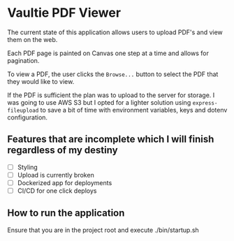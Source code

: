 # Vaultie PDF Viewer

The current state of this application allows users to upload PDF's and view them on the web. 

Each PDF page is painted on Canvas one step at a time and allows for pagination.

To view a PDF, the user clicks the `Browse...` button to select the PDF that they would like to view.

If the PDF is sufficient the plan was to upload to the server for storage. I was going to use AWS S3 but I opted for a lighter solution using `express-fileupload` to save a bit of time with environment variables, keys and dotenv configuration.

## Features that are incomplete which I will finish regardless of my destiny

- [ ] Styling
- [ ] Upload is currently broken
- [ ] Dockerized app for deployments
- [ ] CI/CD for one click deploys

## How to run the application

Ensure that you are in the project root and execute ./bin/startup.sh